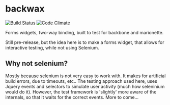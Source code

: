 backwax
===========

[![Build Status](https://travis-ci.org/BJK/backwax.svg?branch=master)](https://travis-ci.org/BJK/backwax)
[![Code Climate](https://codeclimate.com/github/BJK/backwax/badges/gpa.svg)](https://codeclimate.com/github/BJK/backwax)

Forms widgets, two-way binding, built to test for backbone and marionette.

Still pre-release, but the idea here is to make a forms widget, that allows for interactive testing, while not using Selenium.

## Why not selenium?
Mostly because selenium is not very easy to work with. It makes for artificial build errors, due to timeouts, etc.. The testing approach used here, uses Jquery events and selectors to simulate user activity (much how seleninium would do it). However, the test framework is 'slightly' more aware of the internals, so that it waits for the correct events. More to come...
